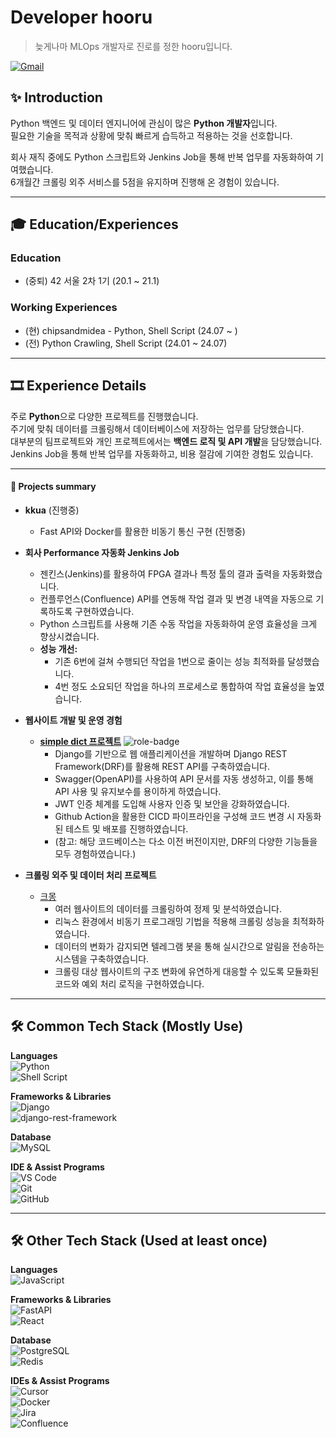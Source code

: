 # Developer hooru
> 늦게나마 MLOps 개발자로 진로를 정한 hooru입니다.

[![Gmail](https://img.shields.io/badge/djgnfj@gmail.com-EA4335.svg?&style=for-the-badge&logo=Gmail&logoColor=white)](mailto:djgnfj3795@gmail.com)

## ✨ Introduction
Python 백엔드 및 데이터 엔지니어에 관심이 많은 **Python 개발자**입니다.  
필요한 기술을 목적과 상황에 맞춰 빠르게 습득하고 적용하는 것을 선호합니다.

회사 재직 중에도 Python 스크립트와 Jenkins Job을 통해 반복 업무를 자동화하여 기여했습니다.  
6개월간 크롤링 외주 서비스를 5점을 유지하며 진행해 온 경험이 있습니다.

---

## 🎓 Education/Experiences

### Education
- (중퇴) 42 서울  2차 1기 (20.1 ~ 21.1)

### Working Experiences
- (현) chipsandmidea - Python, Shell Script (24.07 ~ )
- (전) Python Crawling, Shell Script (24.01 ~ 24.07)

---

## 🎞 Experience Details

주로 **Python**으로 다양한 프로젝트를 진행했습니다.  
주기에 맞춰 데이터를 크롤링해서 데이터베이스에 저장하는 업무를 담당했습니다.  
대부분의 팀프로젝트와 개인 프로젝트에서는 **백엔드 로직 및 API 개발**을 담당했습니다.  
Jenkins Job을 통해 반복 업무를 자동화하고, 비용 절감에 기여한 경험도 있습니다.

---

#### 📜 Projects summary

- **kkua** (진행중)  
  - Fast API와 Docker를 활용한 비동기 통신 구현 (진행중)

- **회사 Performance 자동화 Jenkins Job**  
  - 젠킨스(Jenkins)를 활용하여 FPGA 결과나 특정 툴의 결과 출력을 자동화했습니다.
  - 컨플루언스(Confluence) API를 연동해 작업 결과 및 변경 내역을 자동으로 기록하도록 구현하였습니다.
  - Python 스크립트를 사용해 기존 수동 작업을 자동화하여 운영 효율성을 크게 향상시켰습니다.
  - **성능 개선:**  
    - 기존 6번에 걸쳐 수행되던 작업을 1번으로 줄이는 성능 최적화를 달성했습니다.  
    - 4번 정도 소요되던 작업을 하나의 프로세스로 통합하여 작업 효율성을 높였습니다.

- **웹사이트 개발 및 운영 경험**  
  - [**simple dict 프로젝트**](https://github.com/djgnfj-svg/Simple-Diet-Manager) ![role-badge](https://img.shields.io/badge/BE-blueviolet)
    - Django를 기반으로 웹 애플리케이션을 개발하며 Django REST Framework(DRF)를 활용해 REST API를 구축하였습니다.
    - Swagger(OpenAPI)를 사용하여 API 문서를 자동 생성하고, 이를 통해 API 사용 및 유지보수를 용이하게 하였습니다.
    - JWT 인증 체계를 도입해 사용자 인증 및 보안을 강화하였습니다.
    - Github Action을 활용한 CICD 파이프라인을 구성해 코드 변경 시 자동화된 테스트 및 배포를 진행하였습니다.
    - (참고: 해당 코드베이스는 다소 이전 버전이지만, DRF의 다양한 기능들을 모두 경험하였습니다.)

- **크롤링 외주 및 데이터 처리 프로젝트**  
  - [크몽](https://kmong.com/@%EA%B0%9C%EB%B0%9C%EC%9E%90%EC%9E%91%ED%95%98)
    - 여러 웹사이트의 데이터를 크롤링하여 정제 및 분석하였습니다.
    - 리눅스 환경에서 비동기 프로그래밍 기법을 적용해 크롤링 성능을 최적화하였습니다.
    - 데이터의 변화가 감지되면 텔레그램 봇을 통해 실시간으로 알림을 전송하는 시스템을 구축하였습니다.
    - 크롤링 대상 웹사이트의 구조 변화에 유연하게 대응할 수 있도록 모듈화된 코드와 예외 처리 로직을 구현하였습니다.

---

## 🛠 Common Tech Stack (Mostly Use)

**Languages**  
![Python](https://img.shields.io/badge/Python-3776AB.svg?&style=for-the-badge&logo=Python&logoColor=white)  
![Shell Script](https://img.shields.io/badge/shell%20script-4EAA25.svg?&style=for-the-badge&logo=shell&logoColor=white)

**Frameworks & Libraries**  
![Django](https://img.shields.io/badge/Django-092E20.svg?&style=for-the-badge&logo=Django&logoColor=white)  
![django-rest-framework](https://img.shields.io/badge/django--rest--framework-092E20.svg?&style=for-the-badge&logo=django-rest-framework&logoColor=white)

**Database**  
![MySQL](https://img.shields.io/badge/MySQL-4479A1.svg?&style=for-the-badge&logo=MySQL&logoColor=white)

**IDE & Assist Programs**  
![VS Code](https://img.shields.io/badge/Visual%20Studio%20Code-007ACC.svg?&style=for-the-badge&logo=VisualStudioCode&logoColor=white)  
![Git](https://img.shields.io/badge/Git-F05032.svg?&style=for-the-badge&logo=Git&logoColor=white)  
![GitHub](https://img.shields.io/badge/GitHub-181717.svg?&style=for-the-badge&logo=GitHub&logoColor=white)

---

## 🛠 Other Tech Stack (Used at least once)

**Languages**  
![JavaScript](https://img.shields.io/badge/JavaScript-f7df12.svg?&style=for-the-badge&logo=JavaScript&logoColor=black)

**Frameworks & Libraries**  
![FastAPI](https://img.shields.io/badge/FastAPI-009488.svg?&style=for-the-badge&logo=FastAPI&logoColor=white)  
![React](https://img.shields.io/badge/React-61DAFB.svg?&style=for-the-badge&logo=React&logoColor=black)

**Database**  
![PostgreSQL](https://img.shields.io/badge/PostgreSQL-4169E1.svg?&style=for-the-badge&logo=PostgreSQL&logoColor=white)  
![Redis](https://img.shields.io/badge/Redis-DC382D.svg?&style=for-the-badge&logo=Redis&logoColor=white)

**IDEs & Assist Programs**  
![Cursor](https://img.shields.io/badge/Cursor-000000.svg?&style=for-the-badge&logo=Cursor&logoColor=white)  
![Docker](https://img.shields.io/badge/Docker-2496ED.svg?&style=for-the-badge&logo=Docker&logoColor=white)  
![Jira](https://img.shields.io/badge/Jira-0052CC.svg?&style=for-the-badge&logo=Jira&logoColor=white)  
![Confluence](https://img.shields.io/badge/Confluence-172B4D.svg?&style=for-the-badge&logo=Confluence&logoColor=white)
